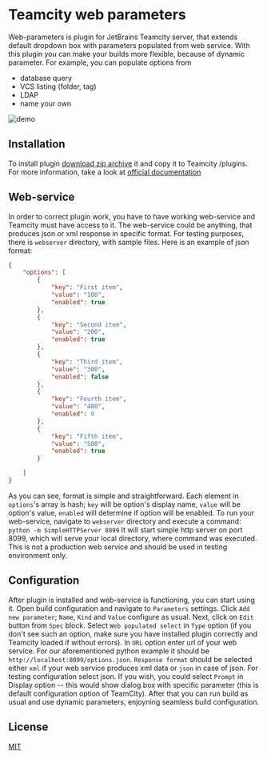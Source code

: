 Teamcity web parameters
=======================
Web-parameters is plugin for JetBrains Teamcity server, that extends default dropdown box with parameters populated from web service.
With this plugin you can make your builds more flexible, because of dynamic parameter. For example, you can populate options from
  - database query
  - VCS listing (folder, tag)
  - LDAP
  - name your own

![demo](https://github.com/grundic/teamcity-web-parameters/blob/master/demo/teamcity-web-parameters.gif?raw=true)

Installation
-------------
To install plugin [download zip archive](https://bintray.com/grundic/generic/teamcity-web-parameters/view/files) it and copy it to Teamcity <data directory>/plugins. For more information, take a look at [official documentation](https://confluence.jetbrains.com/display/TCD8/Installing+Additional+Plugins)

Web-service
-----------
In order to correct plugin work, you have to have working web-service and Teamcity must have access to it. The web-service could be anything, that produces json or xml response in specific format.
For testing purposes, there is `webserver` directory, with sample files. Here is an example of json format:
```json
{
    "options": [
        {
            "key": "First item",
            "value": "100",
            "enabled": true
        },
        {
            "key": "Second item",
            "value": "200",
            "enabled": true
        },
        {
            "key": "Third item",
            "value": "300",
            "enabled": false
        },
        {
            "key": "Fourth item",
            "value": "400",
            "enabled": 0
        },
        {
            "key": "Fifth item",
            "value": "500",
            "enabled": true
        }

    ]
}
```
As you can see, format is simple and straightforward. Each element in `options`'s array is hash; `key`  will be option's display name, `value` will be option's value, `enabled` will determine if option will be enabled.
To run your web-service, navigate to `webserver` directory and execute a command:
```python -m SimpleHTTPServer 8099```
It will start simple http server on port 8099, which will serve your local directory, where command was executed. This is not a production web service and should be used in testing environment only.

Configuration
-------------
After plugin is installed and web-service is functioning, you can start using it.
Open build configuration and navigate to `Parameters` settings. Click `Add new parameter`; `Name`, `Kind` and `Value` configure as usual. Next, click on `Edit` button from `Spec` block. 
Select `Web populated select` in `Type` option (if you don't see such an option, make sure you have installed plugin correctly and Teamcity loaded if without errors).
In `URL` option enter url of your web service. For our aforementioned python example it should be ```http://localhost:8099/options.json```.
`Response format` should be selected either `xml` if your web service produces xml data or `json` in case of json. For testing configuration select json.
If you wish, you could select `Prompt` in Display option -- this would show dialog box with specific parameter (this is default configuration option of TeamCity).
After that you can run build as usual and use dynamic parameters, enjoyning seamless build configuration.

License
-------
[MIT](https://github.com/grundic/teamcity-web-parameters/blob/master/LICENSE)

